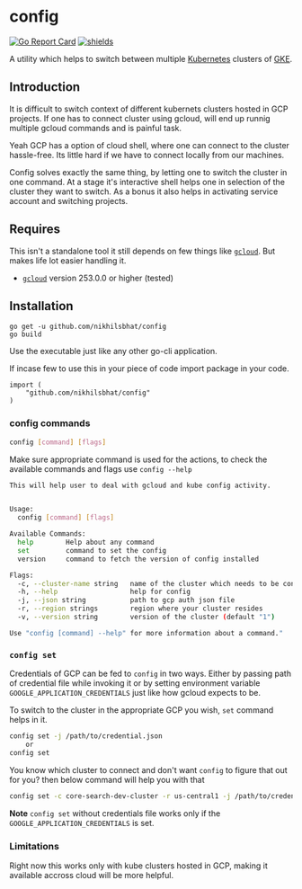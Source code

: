 # config


[![Go Report Card](https://goreportcard.com/badge/github.com/nikhilsbhat/config)](https://goreportcard.com/report/github.com/nikhilsbhat/config)  [![shields](https://img.shields.io/badge/license-apache%20v2-blue)](https://github.com/nikhilsbhat/config/blob/master/LICENSE)


A utility which helps to switch between multiple [Kubernetes](https://kubernetes.io/) clusters of [GKE](https://cloud.google.com/kubernetes-engine/).

## Introduction

It is difficult to switch context of different kubernets clusters hosted in GCP projects.
If one has to connect cluster using gcloud, will end up runnig multiple gcloud commands and is painful task.

Yeah GCP has a option of cloud shell, where one can connect to the cluster hassle-free. Its little hard if we have to connect locally from our machines.

Config solves exactly the same thing, by letting one to switch the cluster in one command. At a stage it's interactive shell helps one in selection of the cluster they want to switch. As a bonus it also helps in activating service account and switching projects.

## Requires

This isn't a standalone tool it still depends on few things like [`gcloud`](https://cloud.google.com/sdk/gcloud/). But makes life lot easier handling it.
* [`gcloud`](https://cloud.google.com/sdk/install) version 253.0.0 or higher (tested)

## Installation

```golang
go get -u github.com/nikhilsbhat/config
go build
```
Use the executable just like any other go-cli application.

If incase few to use this in your piece of code import package in your code.
```golang
import (
    "github.com/nikhilsbhat/config"
)
```

### config commands

```bash
config [command] [flags]
```
Make sure appropriate command is used for the actions, to check the available commands and flags use `config --help`

```bash
This will help user to deal with gcloud and kube config activity.


Usage:
  config [command] [flags]

Available Commands:
  help        Help about any command
  set         command to set the config
  version     command to fetch the version of config installed

Flags:
  -c, --cluster-name string   name of the cluster which needs to be connected to
  -h, --help                  help for config
  -j, --json string           path to gcp auth json file
  -r, --region strings        region where your cluster resides
  -v, --version string        version of the cluster (default "1")

Use "config [command] --help" for more information about a command."
```

### `config set`

Credentials of GCP can be fed to `config` in two ways.
Either by passing path of credential file while invoking it or by setting environment variable `GOOGLE_APPLICATION_CREDENTIALS` just like how gcloud expects to be.

To switch to the cluster in the appropriate GCP you wish, `set` command helps in it.

```bash
config set -j /path/to/credential.json
    or
config set
```

You know which cluster to connect and don't want `config` to figure that out for you? then below command will help you with that

```bash
config set -c core-search-dev-cluster -r us-central1 -j /path/to/credential.json
```

**Note** `config set` without credentials file works only if the `GOOGLE_APPLICATION_CREDENTIALS` is set.

### Limitations

Right now this works only with kube clusters hosted in GCP, making it available accross cloud will be more helpful.